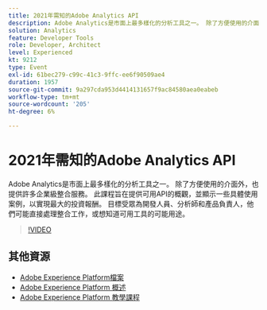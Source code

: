 ```yaml
---
title: 2021年需知的Adobe Analytics API
description: Adobe Analytics是市面上最多樣化的分析工具之一。 除了方便使用的介面外，也提供許多企業級整合服務。 此課程旨在提供可用API的概觀，並顯示一些具體使用案例，以實現最大的投資報酬。 目標受眾為開發人員、分析師和產品負責人，他們可能直接處理整合工作，或想知道可用工具的可能用途。
solution: Analytics
feature: Developer Tools
role: Developer, Architect
level: Experienced
kt: 9212
type: Event
exl-id: 61bec279-c99c-41c3-9ffc-ee6f90509ae4
duration: 1957
source-git-commit: 9a297cda953d4414131657f9ac84580aea0eabeb
workflow-type: tm+mt
source-wordcount: '205'
ht-degree: 6%

---
```


# 2021年需知的Adobe Analytics API

Adobe Analytics是市面上最多樣化的分析工具之一。 除了方便使用的介面外，也提供許多企業級整合服務。 此課程旨在提供可用API的概觀，並顯示一些具體使用案例，以實現最大的投資報酬。 目標受眾為開發人員、分析師和產品負責人，他們可能直接處理整合工作，或想知道可用工具的可能用途。

>[!VIDEO](https://video.tv.adobe.com/v/337576/?quality=12&learn=on&hidetitle=true)

## 其他資源

- [Adobe Experience Platform檔案](https://experienceleague.adobe.com/docs/experience-platform.html)
- [Adobe Experience Platform 概述](https://experienceleague.adobe.com/docs/experience-platform/landing/home.html?lang=zh-Hant)
- [Adobe Experience Platform 教學課程](https://experienceleague.adobe.com/docs/platform-learn/tutorials/overview.html?lang=zh-Hant)
